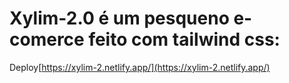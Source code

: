 # Xylim-2.0 é um pesqueno e-comerce feito com tailwind css:
Deploy[https://xylim-2.netlify.app/](https://xylim-2.netlify.app/)
